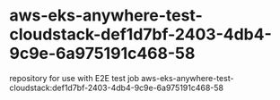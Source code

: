 # aws-eks-anywhere-test-cloudstack-def1d7bf-2403-4db4-9c9e-6a975191c468-58
repository for use with E2E test job aws-eks-anywhere-test-cloudstack:def1d7bf-2403-4db4-9c9e-6a975191c468-58
